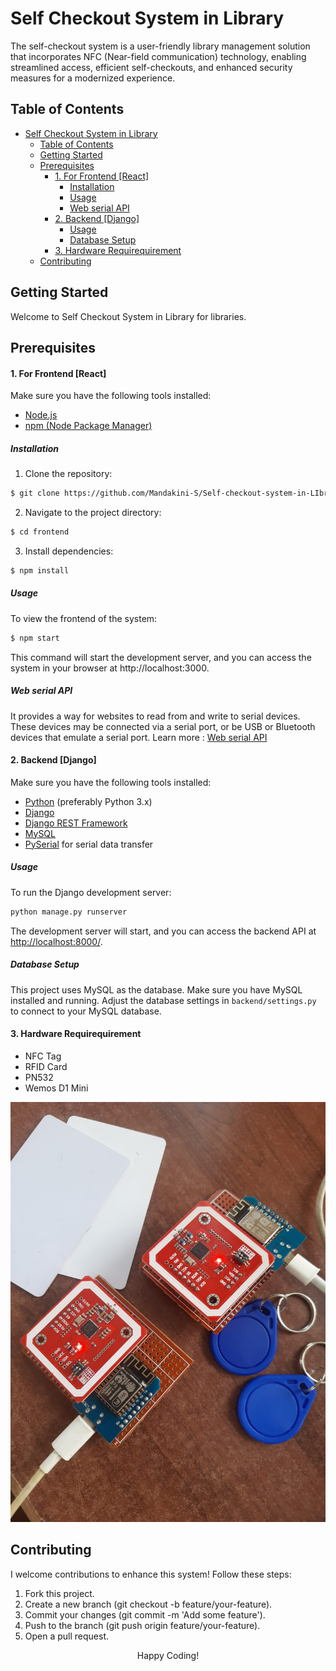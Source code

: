 # Self Checkout System in Library

The self-checkout system is a user-friendly library management solution that incorporates NFC (Near-field communication) technology, enabling streamlined access, efficient self-checkouts, and enhanced security measures for a modernized experience.

## Table of Contents

- [Self Checkout System in Library](#self-checkout-system-in-library)
  - [Table of Contents](#table-of-contents)
  - [Getting Started](#getting-started)
  - [Prerequisites](#prerequisites)
      - [1. For Frontend \[React\]](#1-for-frontend-react)
        - [Installation](#installation)
        - [Usage](#usage)
        - [Web serial API](#web-serial-api)
      - [2. Backend \[Django\]](#2-backend-django)
        - [Usage](#usage-1)
        - [Database Setup](#database-setup)
      - [3. Hardware Requirequirement](#3-hardware-requirequirement)
  - [Contributing](#contributing)

## Getting Started

Welcome to Self Checkout System in Library for libraries.

## Prerequisites

#### 1. For Frontend [React]

Make sure you have the following tools installed:

- [Node.js](https://nodejs.org/)
- [npm (Node Package Manager)](https://www.npmjs.com/)

##### Installation

1. Clone the repository:

```bash
$ git clone https://github.com/Mandakini-S/Self-checkout-system-in-LIbrary
```

2. Navigate to the project directory:

```bash
$ cd frontend
```

3. Install dependencies:

```bash
$ npm install
```

##### Usage

To view the frontend of the system:

```bash
$ npm start
```
This command will start the development server, and you can access the system in your browser at http://localhost:3000.

##### Web serial API

It provides a way for websites to read from and write to serial devices. These devices may be connected via a serial port, or be USB or Bluetooth devices that emulate a serial port. Learn more : [Web serial API](https://developer.mozilla.org/en-US/docs/Web/API/Web_Serial_API)


#### 2. Backend [Django]


Make sure you have the following tools installed:
- [Python](https://www.python.org/) (preferably Python 3.x)
- [Django](https://www.djangoproject.com/)
- [Django REST Framework](https://www.django-rest-framework.org/)
- [MySQL](https://www.mysql.com/)
- [PySerial](https://pyserial.readthedocs.io/en/latest/index.html) for serial data transfer

##### Usage

To run the Django development server:

  ```bash
  python manage.py runserver
  ```

The development server will start, and you can access the backend API at [http://localhost:8000/](http://localhost:8000/).


##### Database Setup

This project uses MySQL as the database. Make sure you have MySQL installed and running. Adjust the database settings in `backend/settings.py` to connect to your MySQL database.

#### 3. Hardware Requirequirement

- NFC Tag
- RFID Card
- PN532
- Wemos D1 Mini

![Hardware](./Assets/hardware.jpeg)

## Contributing
I welcome contributions to enhance this system! Follow these steps:

1. Fork this project.
2. Create a new branch (git checkout -b feature/your-feature).
3. Commit your changes (git commit -m 'Add some feature').
4. Push to the branch (git push origin feature/your-feature).
5. Open a pull request.

<div style="text-align: center;">Happy Coding!</div>
